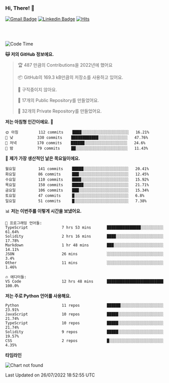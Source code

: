 ### Hi, There! 👋


[![Gmail Badge](https://img.shields.io/badge/-725psh@gmail.com-c14438?style=flat&logo=Gmail&logoColor=white&link=mailto:725psh@gmail.com)](mailto:725psh@gmail.com) 
[![Linkedin Badge](https://img.shields.io/badge/-soohanpark-0072b1?style=flat&logo=Linkedin&logoColor=white&link=https://www.linkedin.com/in/soohanpark/)](https://www.linkedin.com/in/soohanpark/) 
[![Hits](https://hits.seeyoufarm.com/api/count/incr/badge.svg?url=https%3A%2F%2Fgithub.com%2FSoohan-Park&count_bg=%23000000&title_bg=%23828282&icon=gradle.svg&icon_color=%23FFFFFF&title=Visited&edge_flat=false)](https://hits.seeyoufarm.com)  

<br />
<br />

<!--START_SECTION:waka-->
![Code Time](http://img.shields.io/badge/Code%20Time-0%20secs-blue)

**🐱 저의 GitHub 정보에요.** 

> 🏆 487 만큼의 Contributions을 2022년에 했어요
 > 
> 📦 GitHub의 169.3 kB만큼의 저장소를 사용하고 있어요. 
 > 
> 🚫 구직중이지 않아요.
 > 
> 📜 17개의 Public Repository를 만들었어요. 
 > 
> 🔑 32개의 Private Repository를 만들었어요.  
 > 
**저는 아침형 인간이에요. 🐤** 

```text
🌞 아침         112 commits    ████░░░░░░░░░░░░░░░░░░░░░   16.21% 
🌆 낮　         330 commits    ████████████░░░░░░░░░░░░░   47.76% 
🌃 저녁         170 commits    ██████░░░░░░░░░░░░░░░░░░░   24.6% 
🌙 밤　         79 commits     ██░░░░░░░░░░░░░░░░░░░░░░░   11.43%

```
📅 **제가 가장 생산적인 날은 목요일이에요.** 

```text
월요일          141 commits    █████░░░░░░░░░░░░░░░░░░░░   20.41% 
화요일          86 commits     ███░░░░░░░░░░░░░░░░░░░░░░   12.45% 
수요일          110 commits    ████░░░░░░░░░░░░░░░░░░░░░   15.92% 
목요일          150 commits    █████░░░░░░░░░░░░░░░░░░░░   21.71% 
금요일          106 commits    ███░░░░░░░░░░░░░░░░░░░░░░   15.34% 
토요일          47 commits     █░░░░░░░░░░░░░░░░░░░░░░░░   6.8% 
일요일          51 commits     █░░░░░░░░░░░░░░░░░░░░░░░░   7.38%

```


📊 **저는 이번주를 이렇게 시간을 보냈어요.** 

```text
💬 프로그래밍 언어들: 
TypeScript               7 hrs 53 mins       ███████████████░░░░░░░░░░   61.64% 
Solidity                 2 hrs 16 mins       ████░░░░░░░░░░░░░░░░░░░░░   17.78% 
Markdown                 1 hr 48 mins        ███░░░░░░░░░░░░░░░░░░░░░░   14.11% 
JSON                     26 mins             ░░░░░░░░░░░░░░░░░░░░░░░░░   3.4% 
Other                    11 mins             ░░░░░░░░░░░░░░░░░░░░░░░░░   1.46%

🔥 에디터들: 
VS Code                  12 hrs 48 mins      █████████████████████████   100.0%

```

**저는 주로 Python 언어를 사용해요.** 

```text
Python                   11 repos            ██████░░░░░░░░░░░░░░░░░░░   23.91% 
JavaScript               10 repos            █████░░░░░░░░░░░░░░░░░░░░   21.74% 
TypeScript               10 repos            █████░░░░░░░░░░░░░░░░░░░░   21.74% 
Solidity                 9 repos             █████░░░░░░░░░░░░░░░░░░░░   19.57% 
CSS                      2 repos             █░░░░░░░░░░░░░░░░░░░░░░░░   4.35%

```


**타임라인**

![Chart not found](https://raw.githubusercontent.com/Soohan-Park/Soohan-Park/master/charts/bar_graph.png) 


 Last Updated on 26/07/2022 18:52:55 UTC
<!--END_SECTION:waka-->
